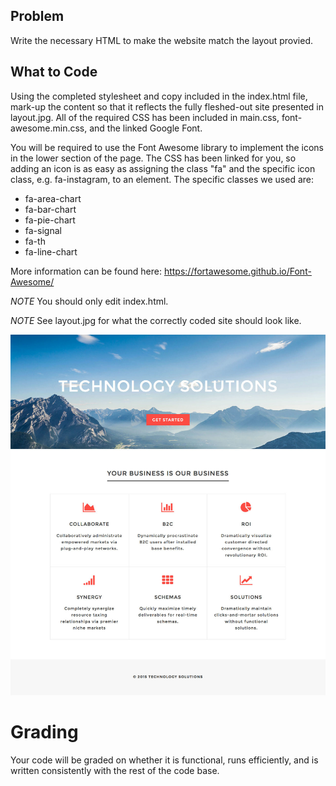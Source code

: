 ## Problem

Write the necessary HTML to make the website match the layout provied. 

## What to Code

Using the completed stylesheet and copy included in the index.html file, mark-up the content so that it reflects the fully fleshed-out site presented in layout.jpg. All of the required CSS has been included in main.css, font-awesome.min.css, and the linked Google Font.

You will be required to use the Font Awesome library to implement the icons in the lower section of the page. The CSS has been linked for you, so adding an icon is as easy as assigning the class "fa" and the specific icon class, e.g. fa-instagram, to an element. The specific classes we used are:

- fa-area-chart
- fa-bar-chart
- fa-pie-chart
- fa-signal
- fa-th
- fa-line-chart

More information can be found here: 
https://fortawesome.github.io/Font-Awesome/

*NOTE* You should only edit index.html.

*NOTE* See layout.jpg for what the correctly coded site should look like.

![Layout](layout.jpg)

# Grading

Your code will be graded on whether it is functional, runs efficiently, and is written consistently with the rest of the code base.